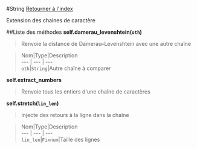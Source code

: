 #String
[Retourner à l'index](README.md)

Extension des chaines de caractère

##Liste des méthodes
**self.damerau_levenshtein(`oth`)**

> Renvoie la distance de Damerau–Levenshtein avec 
                            une autre chaîne  
  
> Nom|Type|Description  
--- | --- | ---  
`oth`|`String`|Autre chaîne à comparer

  




**self.extract_numbers**

> Renvoie tous les entiers d'une chaîne de caractères  
  
>   




**self.stretch(`lin_len`)**

> Injecte des retours à la ligne dans la chaîne  
  
> Nom|Type|Description  
--- | --- | ---  
`lin_len`|`Fixnum`|Taille des lignes

  





